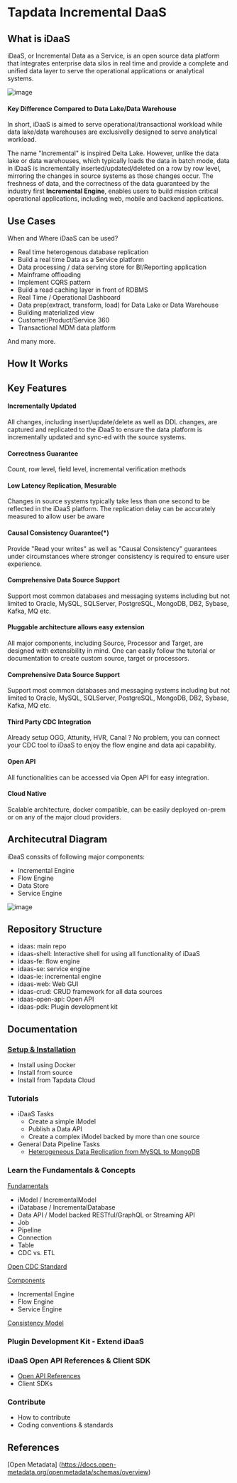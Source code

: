 # Tapdata Incremental DaaS 

## What is iDaaS

iDaaS, or Incremental Data as a Service, is an open source data platform that integrates enterprise data silos in real time and provide a complete and unified data layer to serve the operational applications or analytical systems. 

![image](https://user-images.githubusercontent.com/1950232/151978968-68c35570-fa0f-4350-bedf-5154ed2038a8.png)


#### Key Difference Compared to Data Lake/Data Warehouse
In short, iDaaS is aimed to serve operational/transactional workload while data lake/data warehouses are exclusivelly designed to serve analytical workload. 

The name "Incremental" is inspired Delta Lake. However, unlike the data lake or data warehouses, which typically loads the data  in batch mode, data in iDaaS is incrementally inserted/updated/deleted on a row by row level, mirroring the changes in source systems as those changes occur.  The freshness of data, and the correctness of the data guaranteed by the industry first **Incremental Engine**, enables users to build mission critical operational applications, including web, mobile and backend applications. 


## Use Cases 

When and Where iDaaS can be used?

- Real time heterogenous database replication
- Build a real time Data as a Service platform
- Data processing / data serving store for BI/Reporting application
- Mainframe offloading
- Implement CQRS pattern
- Build a read caching layer in front of RDBMS
- Real Time / Operational Dashboard
- Data prep(extract, transform, load) for Data Lake or Data Warehouse
- Building materialized view
- Customer/Product/Service 360
- Transactional MDM data platform

And many more.

## How It Works


	
## Key Features 

#### Incrementally Updated

All changes, including insert/update/delete as well as DDL changes, are captured and replicated to the iDaaS to ensure the data platform is incrementally updated and sync-ed with the source systems.  

#### Correctness Guarantee

Count, row level, field level, incremental verification methods

#### Low Latency Replication, Mesurable 

Changes in source systems typically take less than one second to be reflected in the iDaaS platform.  The  replication delay can be accurately measured to allow user be aware 

#### Causal Consistency Guarantee(*)

Provide "Read your writes" as well as "Causal Consistency" guarantees under circumstances where stronger consistency is required to ensure user experience. 

#### Comprehensive Data Source Support

Support most common databases and messaging systems including but not limited to Oracle, MySQL, SQLServer, PostgreSQL,  MongoDB, DB2, Sybase, Kafka, MQ etc. 

#### Pluggable architecture allows easy extension

All major components, including Source, Processor and Target, are designed with extensibility in mind. One can easily follow the tutorial or documentation to create custom source, target or processors. 

#### Comprehensive Data Source Support

Support most common databases and messaging systems including but not limited to Oracle, MySQL, SQLServer, PostgreSQL,  MongoDB, DB2, Sybase, Kafka, MQ etc. 

#### Third Party CDC Integration

Already setup OGG, Attunity, HVR, Canal ? No problem, you can connect your CDC tool to iDaaS to enjoy the flow engine and data api capability.

#### Open API  

All functionalities can be accessed via Open API for easy integration. 

#### Cloud Native

Scalable architecture, docker compatible, can be easily deployed on-prem or on any of the major cloud providers.  

## Architecutral Diagram

 iDaaS conssits of following major components:
 
 - Incremental Engine
 - Flow Engine
 - Data Store
 - Service Engine

 
![image](https://user-images.githubusercontent.com/1950232/151819404-c7045673-119d-496e-9326-0436e00c1a59.png)

## Repository Structure

- idaas: main repo
- idaas-shell: Interactive shell for using all functionality of iDaaS
- idaas-fe: flow engine
- idaas-se: service engine
- idaas-ie: incremental engine
- idaas-web: Web GUI
- idaas-crud: CRUD framework for all data sources
- idaas-open-api: Open API 
- idaas-pdk: Plugin development kit

## Documentation

### [Setup & Installation ](docs/installation.md)

-  Install using Docker
-  Install from source
-  Install from Tapdata Cloud

### Tutorials 
- iDaaS Tasks
	- Create a simple iModel
	- Publish a Data API 
	- Create a complex iModel backed by more than one source
- General Data Pipeline Tasks
	- [Heterogeneous Data Replication from MySQL to MongoDB](docs/tutorial-mysql-mongodb.md)

### Learn the Fundamentals & Concepts
[Fundamentals](docs/fundamentals.md)

- iModel / IncrementalModel
- iDatabase / IncrementalDatabase
- Data API / Model backed RESTful/GraphQL or Streaming API
- Job
- Pipeline
- Connection
- Table
- CDC vs. ETL

[Open CDC Standard](docs/open-cdc.md)

[Components](docs/components.md)

- Incremental Engine
- Flow Engine
- Service Engine

[ Consistency Model](docs/consistency-model.md)

###  Plugin Development Kit - Extend iDaaS

### iDaaS Open API References & Client SDK
- [Open API References](docs/open-api.md)
- Client SDKs

### Contribute 
- How to contribute
- Coding conventions & standards

## References

[Open Metadata] (https://docs.open-metadata.org/openmetadata/schemas/overview)


